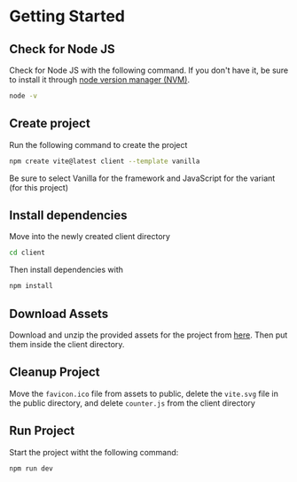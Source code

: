 # Getting Started

## Check for Node JS

Check for Node JS with the following command. If you don't have it, be sure to install it through [node version manager (NVM)](https://www.freecodecamp.org/news/node-version-manager-nvm-install-guide/).

```bash
node -v
```

## Create project

Run the following command to create the project

```bash
npm create vite@latest client --template vanilla
```

Be sure to select Vanilla for the framework and JavaScript for the variant (for this project)

## Install dependencies

Move into the newly created client directory

```bash
cd client
```

Then install dependencies with

```bash
npm install
```

## Download Assets

Download and unzip the provided assets for the project from [here](https://drive.google.com/file/d/1RhtfgrDaO7zoHIJgTUOZKYGdzTFJpe7V/view).
Then put them inside the client directory.

## Cleanup Project

Move the `favicon.ico` file from assets to public, delete the `vite.svg` file in the public directory, and delete `counter.js` from the client directory

## Run Project

Start the project witht the following command:

```bash
npm run dev
```
